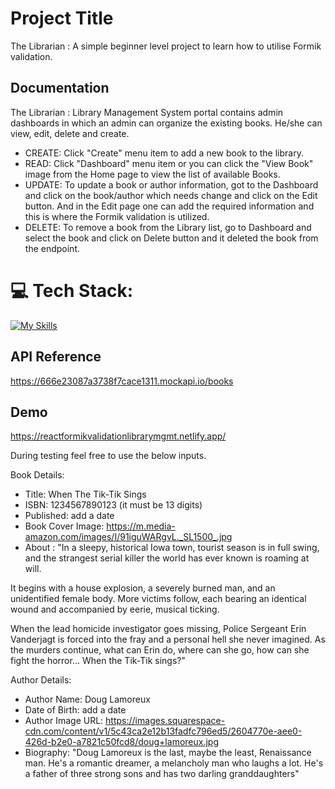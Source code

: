 # Project Title

The Librarian : A simple beginner level project to learn how to utilise Formik validation.

## Documentation

The Librarian : Library Management System portal contains admin dashboards in which an admin can organize the existing books. He/she can view, edit, delete and create.

- CREATE: Click "Create" menu item to add a new book to the library.
- READ: Click "Dashboard" menu item or you can click the "View Book" image from the Home page to view the list of available Books.
- UPDATE: To update a book or author information, got to the Dashboard and click on the book/author which needs change and click on the Edit button. And in the Edit page one can add the required information and this is where the Formik validation is utilized.
- DELETE: To remove a book from the Library list, go to Dashboard and select the book and click on Delete button and it deleted the book from the endpoint.

# 💻 Tech Stack:

[![My Skills](https://skillicons.dev/icons?i=react,css,bootstrap,git,netlify,tailwind)](https://skillicons.dev)

## API Reference

https://666e23087a3738f7cace1311.mockapi.io/books

## Demo

https://reactformikvalidationlibrarymgmt.netlify.app/

During testing feel free to use the below inputs.

Book Details:

- Title: When The Tik-Tik Sings
- ISBN: 1234567890123 (it must be 13 digits)
- Published: add a date
- Book Cover Image: https://m.media-amazon.com/images/I/91iguWARgvL._SL1500_.jpg
- About : "In a sleepy, historical Iowa town, tourist season is in full swing, and the strangest serial killer the world has ever known is roaming at will.

It begins with a house explosion, a severely burned man, and an unidentified female body. More victims follow, each bearing an identical wound and accompanied by eerie, musical ticking.

When the lead homicide investigator goes missing, Police Sergeant Erin Vanderjagt is forced into the fray and a personal hell she never imagined. As the murders continue, what can Erin do, where can she go, how can she fight the horror... When the Tik-Tik sings?"

Author Details:

- Author Name: Doug Lamoreux
- Date of Birth: add a date
- Author Image URL: https://images.squarespace-cdn.com/content/v1/5c43ca2e12b13fadfc796ed5/2604770e-aee0-426d-b2e0-a7821c50fcd8/doug+lamoreux.jpg
- Biography: "Doug Lamoreux is the last, maybe the least, Renaissance man. He's a romantic dreamer, a melancholy man who laughs a lot. He's a father of three strong sons and has two darling granddaughters"
